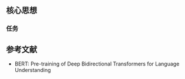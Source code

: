 ## 核心思想
### 任务

## 参考文献
- BERT: Pre-training of Deep Bidirectional Transformers for Language Understanding